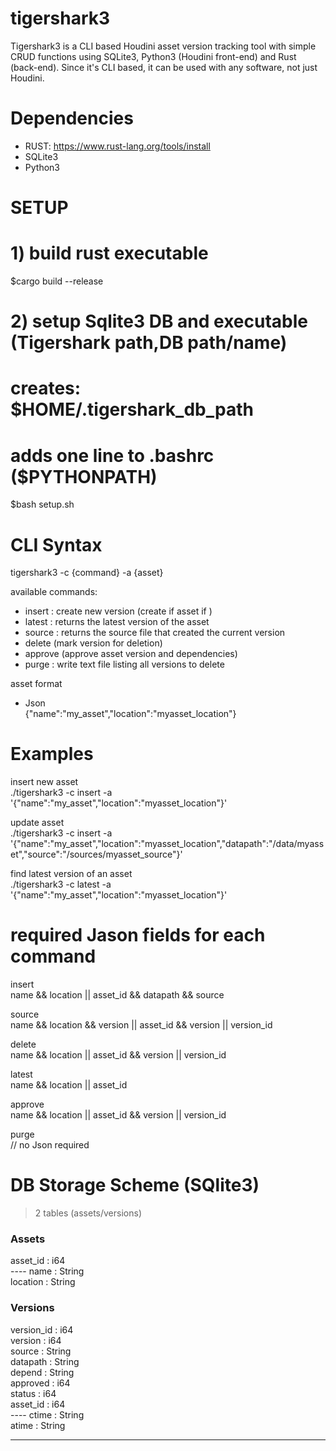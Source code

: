 # tigershark3

Tigershark3 is a CLI based Houdini asset version tracking tool with simple CRUD functions using SQLite3, Python3 (Houdini front-end) and Rust (back-end). Since it's CLI based, it can be used with any software, not just Houdini.

# Dependencies

- RUST: https://www.rust-lang.org/tools/install
- SQLite3
- Python3

# SETUP

# 1) build rust executable
$cargo build --release

# 2) setup Sqlite3 DB and executable (Tigershark path,DB path/name)
# creates: $HOME/.tigershark_db_path
# adds one line to .bashrc ($PYTHONPATH)
$bash setup.sh








# CLI Syntax

tigershark3 -c {command} -a {asset}

available commands:<br>
- insert : create new version (create if asset if )<br>
- latest : returns the latest version of the asset<br>
- source : returns the source file that created the current version<br>
- delete (mark version for deletion)<br>
- approve (approve asset version and dependencies)<br>
- purge : write text file listing all versions to delete<br>

asset format<br>
- Json<br>
    {"name":"my_asset","location":"myasset_location"}


# Examples

insert new asset<br>
./tigershark3 -c insert -a '{"name":"my_asset","location":"myasset_location"}'

update asset<br>
./tigershark3 -c insert -a '{"name":"my_asset","location":"myasset_location","datapath":"/data/myasset","source":"/sources/myasset_source"}'

find latest version of an asset<br>
./tigershark3 -c latest -a '{"name":"my_asset","location":"myasset_location"}'



# required Jason fields for each command

insert<br>
name && location || asset_id && datapath && source

source<br>
name && location && version || asset_id && version || version_id

delete<br>
name && location || asset_id && version || version_id

latest<br>
name && location || asset_id

approve<br>
name && location || asset_id && version || version_id

purge<br>
// no Json required


# DB Storage Scheme (SQlite3)

> 2 tables (assets/versions)

### Assets<br>
asset_id	: i64<br>         ----
name		: String<br>
location	: String<br>

### Versions<br>
version_id	: i64<br>
version		: i64<br>
source		: String<br>
datapath	: String<br>
depend		: String<br>
approved	: i64<br>
status		: i64<br>
asset_id	: i64<br>          ----
ctime		: String<br>
atime		: String<br>

-----------------------------------------------



